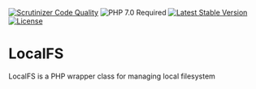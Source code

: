 [![Scrutinizer Code Quality](https://scrutinizer-ci.com/g/HexMakina/LocalFS/badges/quality-score.png?b=main)](https://scrutinizer-ci.com/g/HexMakina/LocalFS/?branch=main)
<img src="https://img.shields.io/badge/PHP-7.0-brightgreen" alt="PHP 7.0 Required" />
[![Latest Stable Version](http://poser.pugx.org/hexmakina/local-fs/v)](https://packagist.org/packages/hexmakina/local-fs)
[![License](http://poser.pugx.org/hexmakina/local-fs/license)](https://packagist.org/packages/hexmakina/local-fs)

# LocalFS

LocalFS is a PHP wrapper class for managing local filesystem
